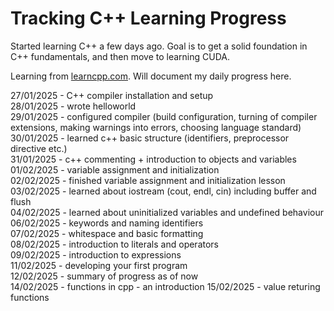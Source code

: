 # Tracking C++ Learning Progress

Started learning C++ a few days ago. Goal is to get a solid foundation in C++ fundamentals, and then move to learning CUDA.

Learning from [learncpp.com](https://learncpp.com/). Will document my daily progress here.

27/01/2025 - C++ compiler installation and setup \
28/01/2025 - wrote helloworld \
29/01/2025 - configured compiler (build configuration, turning of compiler extensions, making warnings into errors, choosing language standard) \
30/01/2025 - learned c++ basic structure (identifiers, preprocessor directive etc.) \
31/01/2025 - c++ commenting + introduction to objects and variables \
01/02/2025 - variable assignment and initialization \
02/02/2025 - finished variable assignment and initialization lesson \
03/02/2025 - learned about iostream (cout, endl, cin) including buffer and flush \
04/02/2025 - learned about uninitialized variables and undefined behaviour \
06/02/2025 - keywords and naming identifiers \
07/02/2025 - whitespace and basic formatting \
08/02/2025 - introduction to literals and operators \
09/02/2025 - introduction to expressions \
11/02/2025 - developing your first program \
12/02/2025 - summary of progress as of now \
14/02/2025 - functions in cpp - an introduction
15/02/2025 - value returing functions
